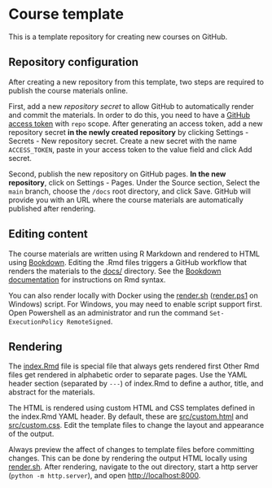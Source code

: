 # Course template

This is a template repository for creating new courses on GitHub.

## Repository configuration

After creating a new repository from this template, two steps are required to publish the course materials online.

First, add a new *repository secret* to allow GitHub to automatically render and commit the materials.
In order to do this, you need to have a [GitHub access token](https://docs.github.com/en/authentication/keeping-your-account-and-data-secure/creating-a-personal-access-token) with `repo` scope.
After generating an access token, add a new repository secret **in the newly created repository** by clicking Settings - Secrets - New repository secret.
Create a new secret with the name `ACCESS_TOKEN`, paste in your access token to the value field and click Add secret.

Second, publish the new repository on GitHub pages.
**In the new repository**, click on Settings - Pages.
Under the Source section, Select the `main` branch, choose the `/docs` root directory, and click Save.
GitHub will provide you with an URL where the course materials are automatically published after rendering.

## Editing content

The course materials are written using R Markdown and rendered to HTML using [Bookdown](https://bookdown.org).
Editing the .Rmd files triggers a GitHub workflow that renders the materials to the [docs/](docs) directory.
See the [Bookdown documentation](https://bookdown.org) for instructions on Rmd syntax.

You can also render locally with Docker using the [render.sh](render.sh) ([render.ps1](render.ps1) on Windows) script.
For Windows, you may need to enable script support first.
Open Powershell as an administrator and run the command `Set-ExecutionPolicy RemoteSigned`.

## Rendering

The [index.Rmd](src/index.Rmd) file is special file that always gets rendered first
Other Rmd files get rendered in alphabetic order to separate pages.
Use the YAML header section (separated by `---`) of index.Rmd to define a author, title, and abstract for the materials.

The HTML is rendered using custom HTML and CSS templates defined in the index.Rmd YAML header.
By default, these are [src/custom.html](src/custom.html) and [src/custom.css](src/custom.css).
Edit the template files to change the layout and appearance of the output.

Always preview the affect of changes to template files before committing changes.
This can be done by rendering the output HTML locally using [render.sh](render.sh).
After rendering, navigate to the out directory, start a http server (`python -m http.server`), and open [http://localhost:8000](http://localhost:8000).
